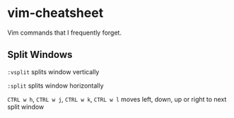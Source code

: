 # vim-cheatsheet
Vim commands that I frequently forget.

## Split Windows

`:vsplit` splits window vertically

`:split` splits window horizontally

`CTRL w h`, `CTRL w j`, `CTRL w k`, `CTRL w l` moves left, down, up or right
to next split window

